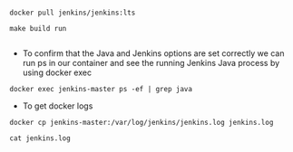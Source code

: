 
```

docker pull jenkins/jenkins:lts

make build run


```

* To confirm that the Java and Jenkins options are set correctly we can run ps in our container and see the running Jenkins Java process by using docker exec

```
docker exec jenkins-master ps -ef | grep java

```

* To get docker logs
```
docker cp jenkins-master:/var/log/jenkins/jenkins.log jenkins.log

cat jenkins.log

```